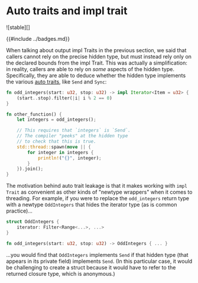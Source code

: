 # Auto traits and impl trait

![stable][]

{{#include ../badges.md}}

When talking about output impl Traits in the previous section, we said that callers cannot rely on the precise hidden type, but must instead rely only on the declared bounds from the impl Trait. This was actually a simplification: in reality, callers are able to rely on *some* aspects of the hidden type. Specifically, they are able to deduce whether the hidden type implements the various [auto traits], like `Send` and `Sync`:

[auto traits]: https://doc.rust-lang.org/nightly/reference/special-types-and-traits.html#auto-traits

```rust
fn odd_integers(start: u32, stop: u32) -> impl Iterator<Item = u32> {
    (start..stop).filter(|i| i % 2 == 0)
}

fn other_function() {
    let integers = odd_integers();

    // This requires that `integers` is `Send`.
    // The compiler "peeks" at the hidden type
    // to check that this is true.
    std::thread::spawn(move || {
        for integer in integers {
            println!("{}", integer);
        }
    }).join();
}
```

The motivation behind auto trait leakage is that it makes working with `impl Trait` as convenient as other kinds of "newtype wrappers" when it comes to threading. For example, if you were to replace the `odd_integers` return type with a newtype `OddIntegers` that hides the iterator type (as is common practice)...

```rust
struct OddIntegers {
    iterator: Filter<Range<...>, ...>
}

fn odd_integers(start: u32, stop: u32) -> OddIntegers { ... }
```

...you would find that `OddIntegers` implements `Send` if that hidden type (that appears in its private field) implements `Send`. (In this particular case, it would be challenging to create a struct because it would have to refer to the returned closure type, which is anonymous.)